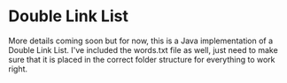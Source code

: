 # Double Link List

More details coming soon but for now, this is a Java implementation of a Double Link List. I've included the words.txt file as well, just need to make sure that it is placed in the correct folder structure for everything to work right.
